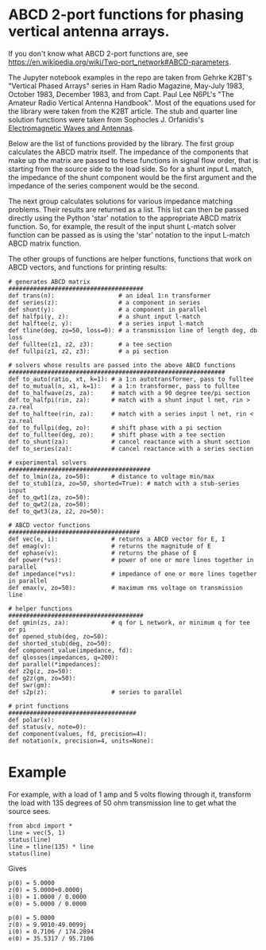 # ABCD 2-port functions for phasing vertical antenna arrays. 

If you don't know what ABCD 2-port functions are,  see
https://en.wikipedia.org/wiki/Two-port_network#ABCD-parameters.

The Jupyter notebook examples in the repo are taken from Gehrke K2BT's "Vertical Phased Arrays"
series in Ham Radio Magazine, May-July 1983, October 1983, December 1983,
and from Capt. Paul Lee N6PL's "The Amateur Radio Vertical Antenna Handbook".
Most of the equations used for the library were taken from the K2BT article.
The stub and quarter line solution functions were taken from
Sophocles J. Orfanidis's
[Electromagnetic Waves and Antennas](http://eceweb1.rutgers.edu/~orfanidi/ewa/).

Below are the list of functions provided by the library.
The first group calculates the ABCD matrix itself.
The impedance of the components that make up the
matrix are passed to these functions in signal flow order, that
is starting from the source side to the load side.  So 
for a shunt input L match, the impedance of the shunt component 
would be the first argument and the impedance of the series component
would be the second.

The next group calculates solutions for various impedance 
matching problems.  Their results are returned as a list.  This list can
then be passed directly using the Python 'star' notation to the appropriate
ABCD matrix function.  So, for example, the result of the input shunt 
L-match solver function can be passed as is using the 'star' notation
to the input L-match
ABCD matrix function.
 
The other groups of functions are helper functions, functions that work on ABCD vectors,
and functions for printing results:

```
# generates ABCD matrix
######################################
def trans(n):                  # an ideal 1:n transformer
def series(z):                 # a component in series
def shunt(y):                  # a component in parallel
def halfpi(y, z):              # a shunt input l-match
def halftee(z, y):             # a series input l-match
def tline(deg, zo=50, loss=0): # a transmission line of length deg, db loss
def fulltee(z1, z2, z3):       # a tee section
def fullpi(z1, z2, z3):        # a pi section

# solvers whose results are passed into the above ABCD functions
#############################################################
def to_auto(ratio, xt, k=1): # a 1:n autotransformer, pass to fulltee
def to_mutual(n, x1, k=1):   # a 1:n transformer, pass to fulltee
def to_halfwave(zs, za):     # match with a 90 degree tee/pi section
def to_halfpi(rin, za):      # match with a shunt input l net, rin > za.real
def to_halftee(rin, za):     # match with a series input l net, rin < za.real
def to_fullpi(deg, zo):      # shift phase with a pi section
def to_fulltee(deg, zo):     # shift phase with a tee section
def to_shunt(za):            # cancel reactance with a shunt section
def to_series(za):           # cancel reactance with a series section

# experimental solvers
########################################
def to_lmin(za, zo=50):      # distance to voltage min/max
def to_stub1(za, zo=50, shorted=True): # match with a stub-series input 
def to_qwt1(za, zo=50):
def to_qwt2(za, zo=50):
def to_qwt3(za, z2, zo=50):

# ABCD vector functions
#####################################
def vec(e, i):               # returns a ABCD vector for E, I
def emag(v):                 # returns the magnitude of E
def ephase(v):               # returns the phase of E
def power(*vs):              # power of one or more lines together in parallel
def impedance(*vs):          # impedance of one or more lines together in parallel
def emax(v, zo=50):          # maximum rms voltage on transmission line

# helper functions
######################################
def qmin(zs, za):            # q for L network, or minimum q for tee or pi
def opened_stub(deg, zo=50):
def shorted_stub(deg, zo=50):
def component_value(impedance, fd):
def qlosses(impedances, q=200):
def parallel(*impedances):
def z2g(z, zo=50):
def g2z(gm, zo=50):
def swr(gm):
def s2p(z):                  # series to parallel

# print functions
####################################
def polar(x):
def status(v, note=0):
def component(values, fd, precision=4):
def notation(x, precision=4, units=None):
```

# Example

For example, with a load of 1 amp and 5 volts flowing through it, transform
the load with 135 degrees of 50 ohm transmission line to get what the source
sees.


```
from abcd import *
line = vec(5, 1)
status(line)
line = tline(135) * line
status(line)
```

Gives

```
p(0) = 5.0000
z(0) = 5.0000+0.0000j
i(0) = 1.0000 / 0.0000
e(0) = 5.0000 / 0.0000

p(0) = 5.0000
z(0) = 9.9010-49.0099j
i(0) = 0.7106 / 174.2894
e(0) = 35.5317 / 95.7106
```

